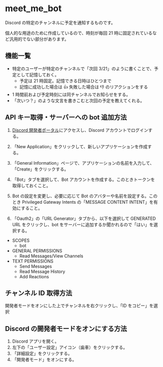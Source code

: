 # meet_me_bot

Discord の特定のチャンネルに予定を通知するものです。

個人的な用途のために作成しているので、時刻が毎回 21 時に固定されているなど汎用的でない部分があります。

## 機能一覧

- 特定のユーザーが特定のチャンネルで「次回 3/21」のように書くことで、予定として記憶しておく。
  - 予定は 21 時固定。記憶できる日時はひとつまで
  - 記憶に成功した場合は 👍 失敗した場合は 👎 のリアクションをする
- 1 時間前および予定時刻には同チャンネルでお知らせをする。
- 「次いつ？」のような文言を書きこむと次回の予定を教えてくれる。

## API キー取得・サーバーへの bot 追加方法

1. [Discord 開発者ポータル](https://discord.com/developers/applications)にアクセスし、Discord アカウントでログインする。

2. 「New Application」をクリックして、新しいアプリケーションを作成する。

3. 「General Information」ページで、アプリケーションの名前を入力して、「Create」をクリックする。

4. 「Bot」タブを選択して、Bot アカウントを作成する。このときトークンを取得しておくこと。

5. Bot の設定を変更し、必要に応じて Bot のアバターや名前を設定する。このとき Privileged Gateway Intents の「MESSAGE CONTENT INTENT」を有効にすること。

6. 「Oauth2」の「URL Generator」タブから、以下を選択して GENERATED URL をクリックし、bot をサーバーに追加するか聞かれるので「はい」を選択する。

- SCOPES
  - bot
- GENERAL PERMISSIONS
  - Read Messages/View Channels
- TEXT PERMISSIONS
  - Send Messages
  - Read Message History
  - Add Reactions

## チャンネル ID 取得方法

開発者モードをオンにした上でチャンネルを右クリックし、「ID をコピー」を選択

## Discord の開発者モードをオンにする方法

1. Discord アプリを開く。
2. 左下の「ユーザー設定」アイコン（歯車）をクリックする。
3. 「詳細設定」をクリックする。
4. 「開発者モード」をオンにする。

